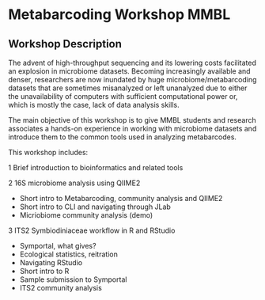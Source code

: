 # Metabarcoding Workshop MMBL
## Workshop Description
The advent of high-throughput sequencing and its lowering costs facilitated an explosion in microbiome datasets. Becoming increasingly available and denser, researchers are now inundated by huge microbiome/metabarcoding datasets that are sometimes misanalyzed or left unanalyzed due to either the unavailability of computers with sufficient computational power or, which is mostly the case, lack of data analysis skills.

The main objective of this workshop is to give MMBL students and research associates a hands-on experience in working with microbiome datasets and introduce them to the common tools used in analyzing metabarcodes.

This workshop includes:

1 Brief introduction to bioinformatics and related tools

2 16S microbiome analysis using QIIME2 
- Short intro to Metabarcoding, community analysis and QIIME2
- Short intro to CLI and navigating through JLab
- Micriobiome community analysis (demo)

3 ITS2 Symbiodiniaceae workflow in R and RStudio
- Symportal, what gives?
- Ecological statistics, reitration
- Navigating RStudio
- Short intro to R
- Sample submission to Symportal
- ITS2 community analysis
